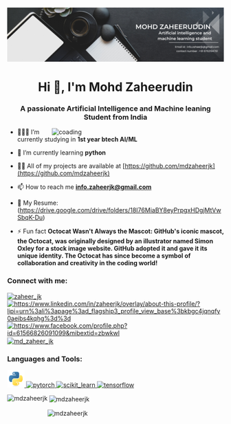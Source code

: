![logo](https://github.com/mdzaheerjk/mdzaheerjk/blob/main/Black%20and%20White%20Simple%20Art%20Director%20LinkedIn%20Banner.png)
<h1 align="center">Hi 👋, I'm Mohd Zaheerudin</h1>
<h3 align="center">A passionate Artificial Intelligence and Machine leaning Student from India</h3>

<img align="right" alt="coading" width="400" src="https://camo.githubusercontent.com/4d9f5ecceb711eec6e2018f38a5677dc657c9738d4a65ba3b928c41c0a45b439/68747470733a2f2f6d69726f2e6d656469756d2e636f6d2f6d61782f313336302f302a37513379765349765f7430696f4a2d5a2e676966">

- 🧑🏻‍🎓 I’m currently studying in **1st year btech AI/ML**

- 🌱 I’m currently learning **python**

- 👨‍💻 All of my projects are available at [https://github.com/mdzaheerjk](https://github.com/mdzaheerjk)

- 📫 How to reach me **info.zaheerjk@gmail.com**

- 📄 My Resume: (https://drive.google.com/drive/folders/18I76MiaBY8eyPrpgxHDgjMtVwSbqK-Du)
- ⚡ Fun fact **Octocat Wasn't Always the Mascot: GitHub's iconic mascot, the Octocat, was originally designed by an illustrator named Simon Oxley for a stock image website. GitHub adopted it and gave it its unique identity. The Octocat has since become a symbol of collaboration and creativity in the coding world!**



<h3 align="left">Connect with me:</h3>
<p align="left">
<a href="https://twitter.com/zaheer_jk" target="blank"><img align="center" src="https://raw.githubusercontent.com/rahuldkjain/github-profile-readme-generator/master/src/images/icons/Social/twitter.svg" alt="zaheer_jk" height="30" width="40" /></a>
<a href="https://linkedin.com/in/zaheerjk" target="blank"><img align="center" src="https://raw.githubusercontent.com/rahuldkjain/github-profile-readme-generator/master/src/images/icons/Social/linked-in-alt.svg" alt="https://www.linkedin.com/in/zaheerjk/overlay/about-this-profile/?lipi=urn%3ali%3apage%3ad_flagship3_profile_view_base%3bkbgc4jqnqfy0aeibs4kqhg%3d%3d" height="30" width="40" /></a>
<a href="https://www.facebook.com/profile.php?id=61566826091099&mibextid=ZbWKwL" target="blank"><img align="center" src="https://raw.githubusercontent.com/rahuldkjain/github-profile-readme-generator/master/src/images/icons/Social/facebook.svg" alt="https://www.facebook.com/profile.php?id=61566826091099&mibextid=zbwkwl" height="30" width="40" /></a>
<a href="https://instagram.com/md_zaheer_jk" target="blank"><img align="center" src="https://raw.githubusercontent.com/rahuldkjain/github-profile-readme-generator/master/src/images/icons/Social/instagram.svg" alt="md_zaheer_jk" height="30" width="40" /></a>
</p>

<h3 align="centre">Languages and Tools:</h3>
<p align="centre"> <a href="https://www.python.org" target="_blank" rel="noreferrer"> <img src="https://raw.githubusercontent.com/devicons/devicon/master/icons/python/python-original.svg" alt="python" width="40" height="40"/> </a> <a href="https://pytorch.org/" target="_blank" rel="noreferrer"> <img src="https://www.vectorlogo.zone/logos/pytorch/pytorch-icon.svg" alt="pytorch" width="40" height="40"/> </a> <a href="https://scikit-learn.org/" target="_blank" rel="noreferrer"> <img src="https://upload.wikimedia.org/wikipedia/commons/0/05/Scikit_learn_logo_small.svg" alt="scikit_learn" width="40" height="40"/> </a> <a href="https://www.tensorflow.org" target="_blank" rel="noreferrer"> <img src="https://www.vectorlogo.zone/logos/tensorflow/tensorflow-icon.svg" alt="tensorflow" width="40" height="40"/> </a> </p>
<p><img align="left" src="https://github-readme-stats.vercel.app/api/top-langs?username=mdzaheerjk&show_icons=true&locale=en&layout=compact" alt="mdzaheerjk" height="180"/></p>

<p>&nbsp;<img align="center" src="https://github-readme-stats.vercel.app/api?username=mdzaheerjk&show_icons=true&locale=en" alt="mdzaheerjk" /></p>

<p><img align="center" src="https://github-readme-streak-stats.herokuapp.com/?user=mdzaheerjk&" alt="mdzaheerjk" /></p>

